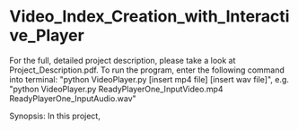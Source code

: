 # Video_Index_Creation_with_Interactive_Player
 
 For the full, detailed project description, please take a look at Project_Description.pdf. To run the program, enter the following command into terminal: "python VideoPlayer.py [insert mp4 file] [insert wav file]", e.g. "python VideoPlayer.py ReadyPlayerOne_InputVideo.mp4 ReadyPlayerOne_InputAudio.wav"

 Synopsis: In this project, 